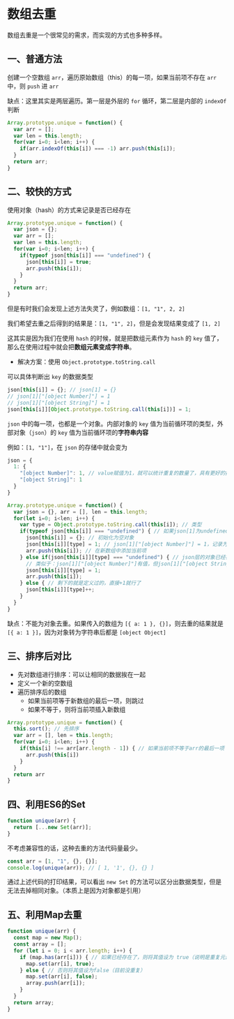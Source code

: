# 数组去重

数组去重是一个很常见的需求，而实现的方式也多种多样。



## 一、普通方法

创建一个空数组 `arr`，遍历原始数组（this）的每一项，如果当前项不存在 `arr` 中，则 `push` 进 `arr`

缺点：这里其实是两层遍历。第一层是外层的 `for` 循环，第二层是内部的 `indexOf` 判断

```js
Array.prototype.unique = function() {
  var arr = [];
  var len = this.length;
  for(var i=0; i<len; i++) {
    if(arr.indexOf(this[i]) === -1) arr.push(this[i]);
  }
  return arr;
}
```



## 二、较快的方式

使用对象（hash）的方式来记录是否已经存在

```js
Array.prototype.unique = function() {
  var json = {};
  var arr = [];
  var len = this.length;
  for(var i=0; i<len; i++) {
    if(typeof json[this[i]] === "undefined") {
      json[this[i]] = true;
      arr.push(this[i]);
    }
  }
  return arr;
}
```

但是有时我们会发现上述方法失灵了，例如数组：`[1, "1", 2, 2]`

我们希望去重之后得到的结果是：`[1, "1", 2]`，但是会发现结果变成了 `[1, 2]`

这其实是因为我们在使用 `hash` 的时候，就是把数组元素作为 `hash` 的 `key` 值了，那么在使用过程中就会把**数组元素变成字符串**。

- 解决方案：使用 `Object.prototype.toString.call`

可以具体判断出 `key` 的数据类型

```js
json[this[i]] = {}; // json[1] = {}
// json[1]["[object Number]"] = 1
// json[1]["[object String]"] = 1
json[this[i]][Object.prototype.toString.call(this[i])] = 1; 
```

`json` 中的每一项，也都是一个对象。内部对象的 `key` 值为当前循环项的类型，外部对象（`json`）的 `key` 值为当前循环项的**字符串内容**

例如：`[1, "1"]`，在 `json` 的存储中就会变为

```js
json = {
  1: {
    "[object Number]": 1, // value赋值为1，就可以统计重复的数量了，具有更好的扩展性
    "[object String]": 1
  }
}
```

```js
Array.prototype.unique = function() {
  var json = {}, arr = [], len = this.length;
  for(let i=0; i<len; i++) {
    var type = Object.prototype.toString.call(this[i]); // 类型
    if(typeof json[this[i]] === "undefined") { // 如果json[1]为undefined，则对其初始化
      json[this[i]] = {}; // 初始化为空对象
      json[this[i]][type] = 1; // json[1]["[object Number]"] = 1，记录为1
      arr.push(this[i]); // 在新数组中添加当前项
    } else if(json[this[i]][type] === "undefined") { // json层的对象已经初始化过了，但内部type为key的内容还没记录过
      // 类似于：json[1]["[object Number]"]有值，但json[1]["[object String]"]未定义
      json[this[i]][type] = 1;
      arr.push(this[i]);
    } else { // 剩下的就是定义过的，直接+1就行了
      json[this[i]][type]++;
    }
  }
}
```

缺点：不能为对象去重。如果传入的数组为 `[{ a: 1 }, {}]`，则去重的结果就是 `[{ a: 1 }]`，因为对象转为字符串后都是 `[object Object]`



## 三、排序后对比

- 先对数组进行排序：可以让相同的数据挨在一起
- 定义一个新的空数组
- 遍历排序后的数组
  - 如果当前项等于新数组的最后一项，则跳过
  - 如果不等于，则将当前项插入新数组

```js
Array.prototype.unique = function() {
  this.sort(); // 先排序
  var arr = [], len = this.length;
  for(var i=0; i<len; i++) {
    if(this[i] !== arr[arr.length - 1]) { // 如果当前项不等于arr的最后一项
      arr.push(this[i])
    }
  }
  return arr
}
```



## 四、利用ES6的Set

```js
function unique(arr) {
  return [...new Set(arr)];
}
```

不考虑兼容性的话，这种去重的方法代码量最少。

```js
const arr = [1, "1", {}, {}];
console.log(unique(arr)); // [ 1, '1', {}, {} ]
```

通过上述代码的打印结果，可以看出 `new Set` 的方法可以区分出数据类型，但是无法去掉相同对象。（本质上是因为对象都是引用）



## 五、利用Map去重

```js
function unique(arr) {
  const map = new Map();
  const array = [];
  for (let i = 0; i < arr.length; i++) {
    if (map.has(arr[i])) { // 如果已经存在了，则将其值设为 true（说明是重复元素）
      map.set(arr[i], true);
    } else { // 否则将其值设为false（目前没重复）
      map.set(arr[i], false);
      array.push(arr[i]);
    }
  }
  return array;
}
```